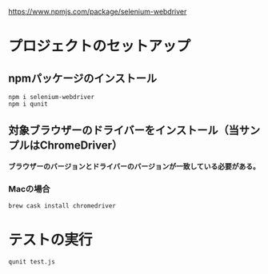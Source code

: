 https://www.npmjs.com/package/selenium-webdriver

# プロジェクトのセットアップ

## npmパッケージのインストール

```
npm i selenium-webdriver
npm i qunit
```

## 対象ブラウザーのドライバーをインストール（当サンプルはChromeDriver）

**ブラウザーのバージョンとドライバーのバージョンが一致している必要がある。**

### Macの場合

```
brew cask install chromedriver
```

# テストの実行

```
qunit test.js
```